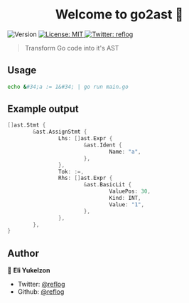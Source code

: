 <h1 align="center">Welcome to go2ast 👋</h1>
<p>
  <img alt="Version" src="https://img.shields.io/badge/version-1.0.0-blue.svg?cacheSeconds=2592000" />
  <a href="#" target="_blank">
    <img alt="License: MIT" src="https://img.shields.io/badge/License-MIT-yellow.svg" />
  </a>
  <a href="https://twitter.com/reflog" target="_blank">
    <img alt="Twitter: reflog" src="https://img.shields.io/twitter/follow/reflog.svg?style=social" />
  </a>
</p>

> Transform Go code into it's AST

## Usage

```sh
echo &#34;a := 1&#34; | go run main.go
```

## Example output
```go
[]ast.Stmt {
        &ast.AssignStmt {
                Lhs: []ast.Expr {
                        &ast.Ident {
                                Name: "a",
                        },
                },
                Tok: :=,
                Rhs: []ast.Expr {
                        &ast.BasicLit {
                                ValuePos: 30,
                                Kind: INT,
                                Value: "1",
                        },
                },
        },
}

```

## Author

👤 **Eli Yukelzon**

* Twitter: [@reflog](https://twitter.com/reflog)
* Github: [@reflog](https://github.com/reflog)
